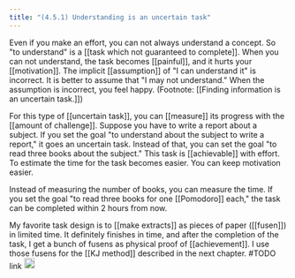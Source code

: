 ```yaml
---
title: "(4.5.1) Understanding is an uncertain task"
---
```


Even if you make an effort, you can not always understand a concept. So "to understand" is a [[task which not guaranteed to complete]]. When you can not understand, the task becomes [[painful]], and it hurts your [[motivation]]. The implicit [[assumption]] of "I can understand it" is incorrect. It is better to assume that "I may not understand." When the assumption is incorrect, you feel happy. (Footnote: [[Finding information is an uncertain task.]])

For this type of [[uncertain task]], you can [[measure]] its progress with the [[amount of challenge]]. Suppose you have to write a report about a subject. If you set the goal "to understand about the subject to write a report," it goes an uncertain task. Instead of that, you can set the goal "to read three books about the subject." This task is [[achievable]] with effort. To estimate the time for the task becomes easier. You can keep motivation easier.

Instead of measuring the number of books, you can measure the time. If you set the goal "to read three books for one [[Pomodoro]] each," the task can be completed within 2 hours from now.

My favorite task design is to [[make extracts]] as pieces of paper ([[fusen]]) in limited time. It definitely finishes in time, and after the completion of the task, I get a bunch of fusens as physical proof of [[achievement]]. I use those fusens for the [[KJ method]] described in the next chapter. #TODO link
<img src='https://scrapbox.io/api/pages/nishio/en/icon' alt='en.icon' height="19.5"/>